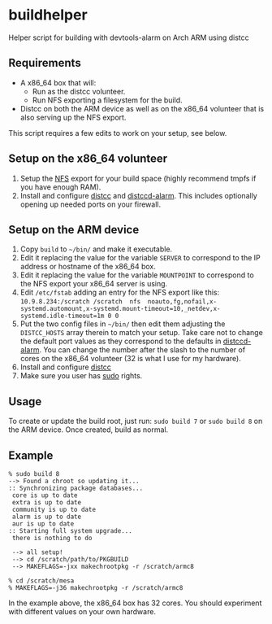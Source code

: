 # buildhelper
Helper script for building with devtools-alarm on Arch ARM using distcc

## Requirements
* A x86_64 box that will:
	* Run as the distcc volunteer.
	* Run NFS exporting a filesystem for the build.
* Distcc on both the ARM device as well as on the x86_64 volunteer that is also serving up the NFS export.

This script requires a few edits to work on your setup, see below.

## Setup on the x86_64 volunteer
1. Setup the [NFS](https://wiki.archlinux.org/index.php/NFS) export for your build space (highly recommend tmpfs if you have enough RAM).
2. Install and configure [distcc](https://wiki.archlinux.org/title/Distcc#Volunteers_2) and [distccd-alarm](https://aur.archlinux.org/packages/distccd-alarm-armv7h/). This includes optionally opening up needed ports on your firewall.

## Setup on the ARM device
1. Copy `build` to `~/bin/` and make it executable.
2. Edit it replacing the value for the variable `SERVER` to correspond to the IP address or hostname of the x86_64 box.
3. Edit it replacing the value for the variable `MOUNTPOINT` to correspond to the NFS export your x86_64 server is using.
4. Edit `/etc/fstab` adding an entry for the NFS export like this: `10.9.8.234:/scratch /scratch  nfs  noauto,fg,nofail,x-systemd.automount,x-systemd.mount-timeout=10,_netdev,x-systemd.idle-timeout=1m 0 0`
5. Put the two config files in `~/bin/` then edit them adjusting the `DISTCC_HOSTS` array therein to match your setup. Take care not to change the default port values as they correspond to the defaults in [distccd-alarm](https://aur.archlinux.org/packages/distccd-alarm-armv7h/). You can change the number after the slash to the number of cores on the x86_64 volunteer (32 is what I use for my hardware).
6. Install and configure [distcc](https://wiki.archlinux.org/title/Distcc#Client_2)
7. Make sure you user has [sudo](https://wiki.archlinux.org/index.php/Sudo#Using_visudo) rights.

## Usage
To create or update the build root, just run: `sudo build 7` or `sudo build 8` on the ARM device.  Once created, build as normal.

## Example
```
% sudo build 8
--> Found a chroot so updating it...
:: Synchronizing package databases...
 core is up to date
 extra is up to date
 community is up to date
 alarm is up to date
 aur is up to date
:: Starting full system upgrade...
 there is nothing to do

 --> all setup!
 --> cd /scratch/path/to/PKGBUILD
 --> MAKEFLAGS=-jxx makechrootpkg -r /scratch/armc8

% cd /scratch/mesa
% MAKEFLAGS=-j36 makechrootpkg -r /scratch/armc8
```

In the example above, the x86_64 box has 32 cores.  You should experiment with different values on your own hardware.

